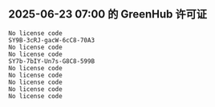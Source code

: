 ## 2025-06-23 07:00 的 GreenHub 许可证
```
No license code
SY9B-3cRJ-gacW-6cC8-70A3
No license code
No license code
SY7b-7bIY-Un7s-G8C8-599B
No license code
No license code
No license code
No license code
No license code
```
